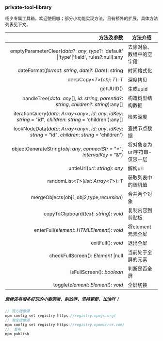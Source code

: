 ### private-tool-library


杨夕专属工具箱，欢迎使用嗷；部分小功能实现方法，且有额外的扩展，具体方法列表见下文。


|                                                   方法及参数 | 方法介绍                     |
| -----------------------------------------------------------: | ---------------------------- |
| emptyParameterClear(*data*?: *any*, *type*?: 'default' \|'type'\|'field', rules?:null):any | 去除对象、数组中的空字段     |
|      dateFormat(*format*: *string*, *date*?: *Date*): string | 时间格式化                   |
|                               deepCopy<*T*>(*obj*: *T*): *T* | 深度拷贝                     |
|                                                    getUUID() | 生成uuid                     |
| handleTree(*data*: *any*[], *id*: *string*, *parentId*?: *string*, *children*?: *string*):any[] | 构造树型结构数据             |
| iterationQuery(*data*: *Array*<*any*>, *id*: *any*, *idKey*: *string* = "id", *children*: *string* = 'children'):any[] | 检索深度                     |
| lookNodeData(*data*: *Array*<*any*>, *id*: *any*, *idKey*: *string* = "id", *children*: *string* = 'children') | 查找节点数据                 |
| objectGenerateString(*obj*: *any*, *connectStr* = "=", *intervalKey* = "&") | 将对象变为url字符串-仅限一层 |
|                             untieUrl(*url*: *string*): *any* | 解构url                      |
|                   randomList<*T*>(*list*: *Array*<*T*>): *T* | 获取列表中的随机值           |
|                     mergeObjects(obj1,obj2,type,*recursion*) | 合并两个对象                 |
|                    copyToClipboard(*text*: *string*): *void* | 复制内容到剪贴板             |
|                  enterFull(*element*: *HTMLElement*): *void* | 将element元素全屏            |
|                                           exitFull(): *void* | 退出全屏                     |
|                          checkFullScreen(): *Element* \|null | 当前处于全屏的元素           |
|                                    isFullScreen(): *boolean* | 判断是否全屏                 |
|                         toggle(*element*: *Element*): *void* | 全屏切换                     |



##### 后续还有很多好玩的小案例嗷，别放弃，坚持更新，加油吖！





```cpp
// 官方镜像源
npm config set registry https://registry.npmjs.org/
// 淘宝镜像源
npm config set registry https://registry.npmmirror.com/
//  发布
npm publish
```
